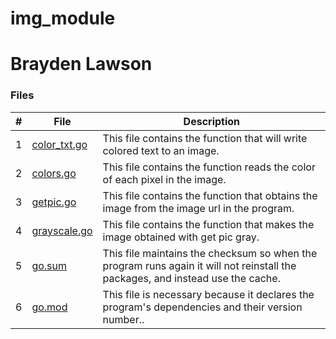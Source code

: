 # img_module
# Brayden Lawson

### Files

|   #   | File     | Description                      |
| :---: | -------- | -------------------------------- |
|   1   | [color_txt.go](https://github.com/bglawson1001/img_module/blob/main/color_txt.go) | This file contains the function that will write colored text to an image. |
|   2   | [colors.go](https://github.com/bglawson1001/img_module/blob/main/colors.go) | This file contains the function reads the color of each pixel in the image.
|   3   | [getpic.go](https://github.com/bglawson1001/img_module/blob/main/getpic.go) | This file contains the function that obtains the image from the image url in the program.
|   4   | [grayscale.go](https://github.com/bglawson1001/img_module/blob/main/grayscale.go) | This file contains the function that makes the image obtained with get pic gray.
|   5   | [go.sum](https://github.com/bglawson1001/img_module/blob/main/go.sum) | This file maintains the checksum so when the program runs again it will not reinstall the packages, and instead use the cache.
|   6  | [go.mod](https://github.com/bglawson1001/img_module/blob/main/go.mod) | This file is necessary because it declares the program's dependencies and their version number..


